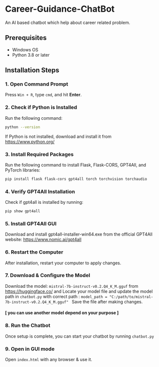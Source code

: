 # Career-Guidance-ChatBot
An AI based chatbot which help about career related problem.


## Prerequisites  
- Windows OS  
- Python 3.8 or later  

## Installation Steps  

### 1. Open Command Prompt  
Press `Win + R`, type `cmd`, and hit **Enter**.  

### 2. Check if Python is Installed  
Run the following command:  
```sh
python --version
```
If Python is not installed, download and install it from https://www.python.org/

### 3. Install Required Packages
Run the following command to install Flask, Flask-CORS, GPT4All, and PyTorch libraries:
```sh
pip install flask flask-cors gpt4all torch torchvision torchaudio
```
### 4. Verify GPT4All Installation
Check if gpt4all is installed by running:
```sh
pip show gpt4all
```
### 5. Install GPT4All GUI
Download and install gpt4all-installer-win64.exe from the official GPT4All website: https://www.nomic.ai/gpt4all

### 6. Restart the Computer
After installation, restart your computer to apply changes.

### 7. Download & Configure the Model 
Download the model: ```mistral-7b-instruct-v0.2.Q4_K_M.gguf```   from   https://huggingface.co/   and Locate your model file and update the model path in ```chatbot.py``` with correct path : ```model_path = "C:/path/to/mistral-7b-instruct-v0.2.Q4_K_M.gguf" ```
Save the file after making changes.
#### [ you can use another model depend on your purpose ] 

### 8. Run the Chatbot
Once setup is complete, you can start your chatbot by running ```chatbot.py```

### 9. Open in GUI mode
Open ```index.html``` with any browser & use it.

